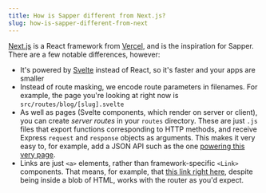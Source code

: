 ```yaml
---
title: How is Sapper different from Next.js?
slug: how-is-sapper-different-from-next
---
```


[Next.js](https://github.com/zeit/next.js) is a React framework from [Vercel](https://vercel.com/), and is the inspiration for Sapper. There are a few notable differences, however:

- It's powered by [Svelte](https://svelte.dev) instead of React, so it's faster and your apps are smaller
- Instead of route masking, we encode route parameters in filenames. For example, the page you're looking at right now is `src/routes/blog/[slug].svelte`
- As well as pages (Svelte components, which render on server or client), you can create _server routes_ in your `routes` directory. These are just `.js` files that export functions corresponding to HTTP methods, and receive Express `request` and `response` objects as arguments. This makes it very easy to, for example, add a JSON API such as the one [powering this very page](blog/how-is-sapper-different-from-next.json).
- Links are just `<a>` elements, rather than framework-specific `<Link>` components. That means, for example, that [this link right here](blog/how-can-i-get-involved), despite being inside a blob of HTML, works with the router as you'd expect.